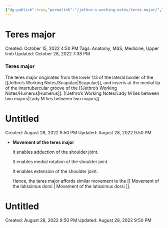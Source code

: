 ```yaml
---
{"dg-publish":true,"permalink":"/jethro-s-working-notes/teres-major/","dgPassFrontmatter":true}
---
```



# Teres major

Created: October 15, 2022 4:50 PM
Tags: Anatomy, MSS, Medicine, Upper limb
Updated: October 28, 2022 7:38 PM

### Teres major

The teres major originates from the lower 1/3 of the lateral border of the [[Jethro’s Working Notes/Scapulae\|Scapulae]], and inserts at the medial lip of the intertubercular groove of the [[Jethro’s Working Notes/Humerus\|Humerus]]. [[Jethro’s Working Notes/Lady M lies between two majors\|Lady M lies between two majors]].


<div class="transclusion internal-embed is-loaded"><div class="markdown-embed">





# Untitled

Created: August 28, 2022 9:50 PM
Updated: August 28, 2022 9:50 PM

</div></div>


- ******************************************************Movement of the teres major******************************************************
    
    It enables adduction of the shoulder joint.
    
    It enables medial rotation of the shoulder joint.
    
    It enables extension of the shoulder joint.
    
    Hence, the teres major affords similar movement to the [[                                                                Movement of the latissimus dorsi                                                                \|                                                                Movement of the latissimus dorsi                                                                ]].
    
    
<div class="transclusion internal-embed is-loaded"><div class="markdown-embed">





# Untitled

Created: August 28, 2022 9:50 PM
Updated: August 28, 2022 9:50 PM

</div></div>
